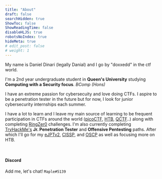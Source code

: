 ```yaml
---
title: "About"
draft: false
searchHidden: true
ShowToc: false
ShowReadingTime: false
disableHLJS: true
robotsNoIndex: true
hideMeta: true
# edit_post: false
# weight: 1
---
```

My name is Daniel Dinari (legally Danial) and I go by "doxxedd" in the ctf world.

I'm a 2nd year undergraduate student in **Queen's University** studying **Computing with a Security focus**. *BComp (Hons)*

I have an extreme passion for cybersecuity and love doing CTFs. I aspire to be a penetration tester in the future but for now, I look for junior cybersecurity internships each summer.

I have a lot to learn and I leave my main source of learning to be frequent participation in CTFs around the world ([picoCTF](https://picoctf.org/), [HTB](https://hackthebox.com), [QCTF](https://qctf.ca/)..) along with completing [RingZer0](https://ringzer0ctf.com/home) challenges. I'm also currently completing [TryHackMe's](https://tryhackme.com/) **Jr. Penetration Tester** and **Offensive Pentesting** paths. After which I'll go for my [eJPTv2](https://ine.com/learning/certifications/internal/elearnsecurity-junior-penetration-tester-v2), [CISSP](https://www.isc2.org/Certifications/CISSP#), and [OSCP](https://www.offsec.com/courses/pen-200/) as well as focusing more on HTB.

&nbsp;

#### Discord 
Add me, let's chat! `Maple#5139`